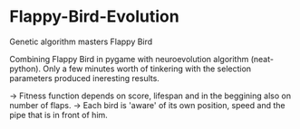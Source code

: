 # Flappy-Bird-Evolution
Genetic algorithm masters Flappy Bird

Combining Flappy Bird in pygame with neuroevolution algorithm (neat-python).
Only a few minutes worth of tinkering with the selection parameters produced ineresting results.

-> Fitness function depends on score, lifespan and in the beggining also on number of flaps.
-> Each bird is 'aware' of its own position, speed and the pipe that is in front of him.
